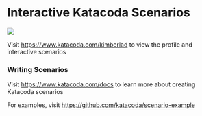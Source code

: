 # Interactive Katacoda Scenarios

[![](http://shields.katacoda.com/katacoda/kimberlad/count.svg)](https://www.katacoda.com/kimberlad "Get your profile on Katacoda.com")

Visit https://www.katacoda.com/kimberlad to view the profile and interactive scenarios

### Writing Scenarios
Visit https://www.katacoda.com/docs to learn more about creating Katacoda scenarios

For examples, visit https://github.com/katacoda/scenario-example
